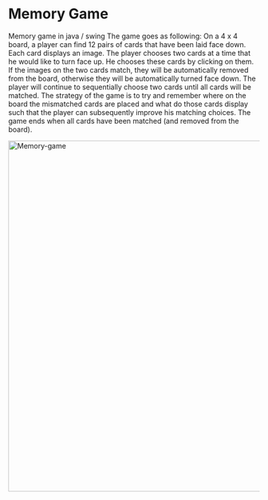 # Memory Game

Memory game in java / swing
The game goes as following:
On a 4 x 4 board, a player can find 12 pairs of cards that have been laid face down. Each card displays an image. The player chooses two cards at a time that he would like to turn face up. He chooses these cards by clicking on them. If the images on the two cards match, they will be automatically removed from the board, otherwise they will be automatically turned face down. The player will continue to sequentially choose two cards until all cards will be matched. The strategy of the game is to try and remember where on the board the mismatched cards are placed and what do those cards display such that the player can subsequently improve his matching choices. The game ends when all cards have been matched (and removed from the board).

<img width="703" alt="Memory-game" src="https://user-images.githubusercontent.com/32286325/147455277-d41ff796-30dc-4161-a347-495b1a284f5c.png">
